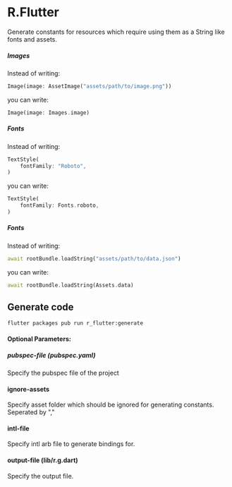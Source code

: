 R.Flutter
====

Generate constants for resources which require using them as a String like fonts and assets.

##### Images

Instead of writing:
```dart
Image(image: AssetImage("assets/path/to/image.png"))
```
you can write:
```dart
Image(image: Images.image)
```

##### Fonts
Instead of writing:
```dart
TextStyle(
    fontFamily: "Roboto",
)
```
you can write:
```dart
TextStyle(
    fontFamily: Fonts.roboto,
)
```

##### Fonts
Instead of writing:
```dart
await rootBundle.loadString("assets/path/to/data.json")
```
you can write:
```dart
await rootBundle.loadString(Assets.data)
```


## Generate code

```
flutter packages pub run r_flutter:generate
```

#### Optional Parameters:

##### pubspec-file (pubspec.yaml)
Specify the pubspec file of the project

#### ignore-assets
Specify asset folder which should be ignored for generating constants. Seperated by "," 

#### intl-file
Specify intl arb file to generate bindings for.

#### output-file (lib/r.g.dart)
Specify the output file.
